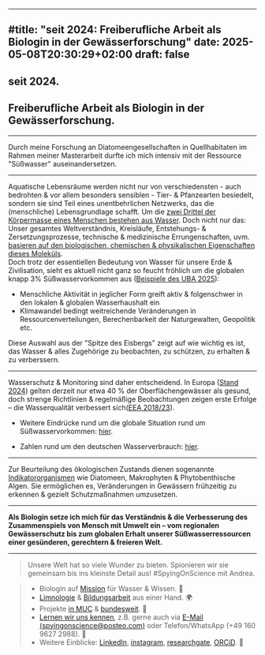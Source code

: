 
---
#title: "seit 2024: Freiberufliche Arbeit als Biologin in der Gewässerforschung"
date: 2025-05-08T20:30:29+02:00
draft: false
---

## seit 2024. 
## Freiberufliche Arbeit als Biologin in der Gewässerforschung.
___

  
Durch meine Forschung an Diatomeengesellschaften in Quellhabitaten im Rahmen meiner Masterarbeit durfte ich mich intensiv mit der Ressource "Süßwasser" auseinandersetzen. 
___

Aquatische Lebensräume werden nicht nur von verschiedensten - auch bedrohten & vor allem besonders sensiblen - Tier- & Pfanzearten besiedelt, sondern sie sind Teil eines unentbehrlichen Netzwerks, das die (menschliche) Lebensgrundlage schafft. Um die [zwei Drittel der Körpermasse eines Menschen bestehen aus Wasser](https://www.ncbi.nlm.nih.gov/books/NBK541059/). Doch nicht nur das: Unser gesamtes Weltverständnis, Kreisläufe, Entstehungs- & Zersetzungsprozesse, technische & medizinische Errungenschaften, uvm. [basieren auf den biologischen, chemischen & physikalischen Eigenschaften dieses Moleküls](https://www.unr.edu/nevada-today/news/2023/atp-why-is-water-unique).  
Doch trotz der essentiellen Bedeutung von Wasser für unsere Erde & Zivilisation, sieht es aktuell nicht ganz so feucht fröhlich um die globalen knapp 3% Süßwasservorkommen aus ([Beispiele des UBA 2025](https://www.umweltbundesamt.de/daten/ressourcen-abfall/wasser-als-ressource)): 
* Menschliche Aktivität in jeglicher Form greift aktiv & folgenschwer in den lokalen & globalen Wasserhaushalt ein
* Klimawandel bedingt weitreichende Veränderungen in Ressourcenverteilungen, Berechenbarkeit der Naturgewalten, Geopolitik etc.

Diese Auswahl aus der "Spitze des Eisbergs" zeigt auf wie wichtig es ist, das Wasser & alles Zugehörige zu beobachten, zu schützen, zu erhalten & zu verberssern. 

___

Wasserschutz & Monitoring sind daher entscheidend. In Europa ([Stand 2024](https://www.bund.net/service/presse/pressemitteilungen/detail/news/gewaesser-in-der-eu-und-in-deutschland-in-schlechtem-zustand/)) gelten derzeit nur etwa 40 % der Oberflächengewässer als gesund, doch strenge Richtlinien & regelmäßige Beobachtungen zeigen erste Erfolge – die Wasserqualität verbessert sich([EEA 2018/23](https://www.eea.europa.eu/de/highlights/die-europaeischen-gewaesser-werden-sauberer)).  

* Weitere Eindrücke rund um die globale Situation rund um Süßwasservorkommen: [hier](https://www.unicef.de/informieren/aktuelles/blog/-/weltwassertag-zehn-fakten-ueber-wasser/275338).  

* Zahlen rund um den deutschen Wasserverbrauch: [hier](https://www.destatis.de/DE/Themen/Gesellschaft-Umwelt/Umwelt/Wasserwirtschaft/_inhalt.html#253326).

___

Zur Beurteilung des ökologischen Zustands dienen sogenannte [Indikatororganismen](https://www.spektrum.de/lexikon/biologie/indikatororganismen/33945#:~:text=Indikatororganismen%2C%20Indikatorarten%2C%20Zeigerarten%2C%20Organismen,von%20Umweltfaktoren(%2DKombinationen)%20erm%C3%B6glichen.) wie Diatomeen, Makrophyten & Phytobenthische Algen. Sie ermöglichen es, Veränderungen in Gewässern frühzeitig zu erkennen & gezielt Schutzmaßnahmen umzusetzen.

___

**Als Biologin setze ich mich für das Verständnis & die Verbesserung des Zusammenspiels von Mensch mit Umwelt ein – vom regionalen Gewässerschutz bis zum globalen Erhalt unserer Süßwasserressourcen einer  gesünderen, gerechtern & freieren Welt.**

___

>Unsere Welt hat so viele Wunder zu bieten. Spionieren wir sie gemeinsam bis ins kleinste Detail aus! #SpyingOnScience mit Andrea.  

>* Biologin auf [Mission](/ueber/) für Wasser & Wissen. 💚 
>* [Limnologie](/limnologie/) & [Bildungsarbeit](/wisskomm/) aus einer Hand. 🌍 
>* Projekte [in MUC](/archive/) & [bundesweit](/references/). 🔬  
>* [Lernen wir uns kennen](/events/), z.B. gerne auch via [E-Mail (spyingonscience@posteo.com)](mailto:spyingonscience@posteo.com?subject=Kontaktaufnahme%20über%20die%20Webseite%20spyingonscience.com) oder Telefon/WhatsApp (+49 160 9627 2988). 🤝   
>* Weitere Einblicke: [LinkedIn](https://www.linkedin.com/in/andrea-koplitz-weissgerber/), [instagram](https://www.instagram.com/spyingonscience/), [researchgate](https://www.researchgate.net/profile/Andrea-Koplitz-Weissgerber), [ORCiD](https://orcid.org/my-orcid?orcid=0000-0001-8429-5448). 👀 